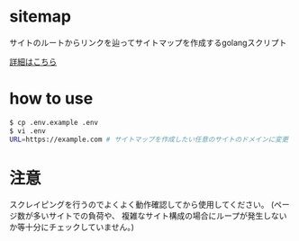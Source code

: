 # sitemap
サイトのルートからリンクを辿ってサイトマップを作成するgolangスクリプト

[詳細はこちら](https://awatana.com/blog/page/15)

# how to use

```sh
$ cp .env.example .env
$ vi .env
URL=https://example.com # サイトマップを作成したい任意のサイトのドメインに変更
```

# 注意
スクレイピングを行うのでよくよく動作確認してから使用してください。
(ページ数が多いサイトでの負荷や、
複雑なサイト構成の場合にループが発生しないか等十分にチェックしていません。)
